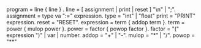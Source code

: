 program = line { line } <EOF>.
line = [ assignment | print | reset ] "\n" | ";".
assignment = type va ":=" expression.
type = "int" | "float"
print = "PRINT" expression.
reset = "RESET".
expression = term { addop term }.
term = power { mulop power }.
power = factor { powop factor }.
factor = "(" expression ")" | var | number.
addop = "+" | "-".
mulop = "*" | "/".
powop = "**" 
